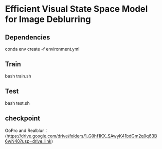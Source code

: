 # Efficient Visual State Space Model for Image Deblurring
## Dependencies
conda env create -f environment.yml

## Train
bash train.sh
## Test
bash test.sh
## checkpoint 
GoPro and Realblur：(https://drive.google.com/drive/folders/1_G0hf1KX_SAwyK41bdGm2q0q63B6wN40?usp=drive_link)
